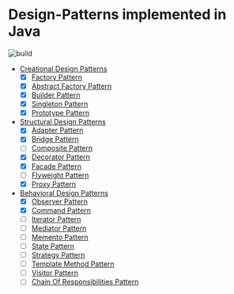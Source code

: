 # Design-Patterns implemented in Java

![build](https://github.com/smzerehpoush/design-patterns/workflows/Java%20CI%20with%20Maven/badge.svg)
- [Creational Design Patterns](src/main/java/creational)
    - [X] [Factory Pattern](src/main/java/creational/factory)
    - [X] [Abstract Factory Pattern](src/main/java/creational/abstract_factory)
    - [X] [Builder Pattern](src/main/java/creational/builder)
    - [X] [Singleton Pattern](src/main/java/creational/singleton)
    - [X] [Prototype Pattern](src/main/java/creational/prototype)
- [Structural Design Patterns](src/main/java/structural)
    - [x] [Adapter Pattern](src/main/java/structural/adapter)
    - [x] [Bridge Pattern](src/main/java/structural/bridge)
    - [ ] [Composite Pattern](src/main/java/structural/composite)
    - [x] [Decorator Pattern](src/main/java/structural/decorator)
    - [x] [Facade Pattern](src/main/java/structural/facade)
    - [ ] [Flyweight Pattern](src/main/java/structural/flyweight)
    - [x] [Proxy Pattern](src/main/java/structural/proxy)
- [Behavioral Design Patterns](src/main/java/behavioral)
    - [x] [Observer Pattern](src/main/java/behavioral/observer)
    - [x] [Command Pattern](src/main/java/behavioral/command)
    - [ ] [Iterator Pattern](src/main/java/behavioral/iterator)
    - [ ] [Mediator Pattern](src/main/java/behavioral/mediator)
    - [ ] [Memento Pattern](src/main/java/behavioral/memento)
    - [ ] [State Pattern](src/main/java/behavioral/state)
    - [ ] [Strategy Pattern](src/main/java/behavioral/strategy)
    - [ ] [Template Method Pattern](src/main/java/behavioral/template_method)
    - [ ] [Visitor Pattern](src/main/java/behavioral/visitor)
    - [ ] [Chain Of Responsibilities Pattern](src/main/java/behavioral/chain_of_responsibilites)
